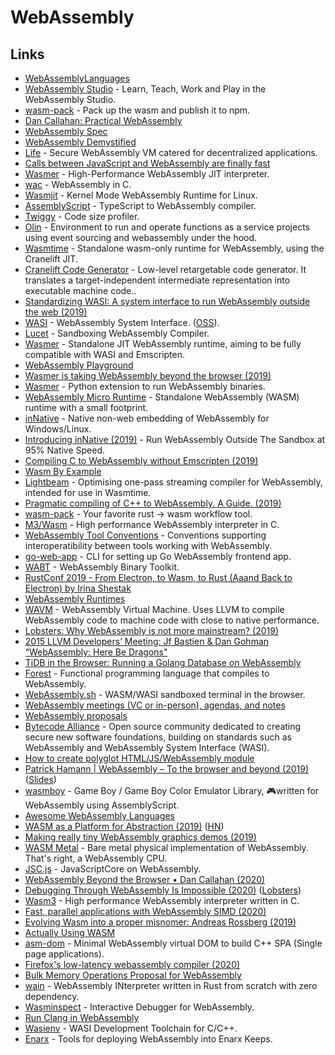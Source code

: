 # WebAssembly

## Links

* [WebAssemblyLanguages](https://github.com/AppCypher/WebAssemblyLanguages)
* [WebAssembly Studio](https://github.com/wasdk/WebAssemblyStudio) - Learn, Teach, Work and Play in the WebAssembly Studio.
* [wasm-pack](https://github.com/ashleygwilliams/wasm-pack) - Pack up the wasm and publish it to npm.
* [Dan Callahan: Practical WebAssembly](https://www.youtube.com/watch?v=bac0dGQbUto)
* [WebAssembly Spec](https://github.com/WebAssembly/spec/)
* [WebAssembly Demystified](http://floooh.github.io/2017/06/09/webassembly-demystified.html)
* [Life](https://github.com/perlin-network/life#readme) - Secure WebAssembly VM catered for decentralized applications.
* [Calls between JavaScript and WebAssembly are finally fast](https://hacks.mozilla.org/2018/10/calls-between-javascript-and-webassembly-are-finally-fast-%F0%9F%8E%89/)
* [Wasmer](https://github.com/WAFoundation/wasmer) - High-Performance WebAssembly JIT interpreter.
* [wac](https://github.com/kanaka/wac) - WebAssembly in C.
* [Wasmjit](https://github.com/rianhunter/wasmjit) - Kernel Mode WebAssembly Runtime for Linux.
* [AssemblyScript](https://github.com/AssemblyScript/assemblyscript) - TypeScript to WebAssembly compiler.
* [Twiggy](https://github.com/rustwasm/twiggy) - Code size profiler.
* [Olin](https://github.com/Xe/olin) - Environment to run and operate functions as a service projects using event sourcing and webassembly under the hood.
* [Wasmtime](https://github.com/CraneStation/wasmtime) - Standalone wasm-only runtime for WebAssembly, using the Cranelift JIT.
* [Cranelift Code Generator](https://github.com/CraneStation/cranelift) - Low-level retargetable code generator. It translates a target-independent intermediate representation into executable machine code..
* [Standardizing WASI: A system interface to run WebAssembly outside the web \(2019\)](https://hacks.mozilla.org/2019/03/standardizing-wasi-a-webassembly-system-interface/)
* [WASI](https://wasi.dev/) - WebAssembly System Interface. \([OSS](https://github.com/WebAssembly/WASI)\).
* [Lucet](https://github.com/fastly/lucet) - Sandboxing WebAssembly Compiler.
* [Wasmer](https://github.com/wasmerio/wasmer) - Standalone JIT WebAssembly runtime, aiming to be fully compatible with WASI and Emscripten.
* [WebAssembly Playground](http://ast.run/)
* [Wasmer is taking WebAssembly beyond the browser \(2019\)](https://overcast.fm/+HZUfSYn4E)
* [Wasmer](https://github.com/wasmerio/python-ext-wasm) - Python extension to run WebAssembly binaries.
* [WebAssembly Micro Runtime](https://github.com/intel/wasm-micro-runtime) - Standalone WebAssembly \(WASM\) runtime with a small footprint.
* [inNative](https://github.com/innative-sdk/innative) - Native non-web embedding of WebAssembly for Windows/Linux.
* [Introducing inNative \(2019\)](https://innative.dev/news/introducing-innative/) - Run WebAssembly Outside The Sandbox at 95% Native Speed.
* [Compiling C to WebAssembly without Emscripten \(2019\)](https://dassur.ma/things/c-to-webassembly/)
* [Wasm By Example](https://wasmbyexample.dev/)
* [Lightbeam](https://github.com/CraneStation/lightbeam) - Optimising one-pass streaming compiler for WebAssembly, intended for use in Wasmtime.
* [Pragmatic compiling of C++ to WebAssembly. A Guide. \(2019\)](https://medium.com/@tdeniffel/pragmatic-compiling-from-c-to-webassembly-a-guide-a496cc5954b8)
* [wasm-pack](https://github.com/rustwasm/wasm-pack) - Your favorite rust -&gt; wasm workflow tool.
* [M3/Wasm](https://github.com/soundandform/m3) - High performance WebAssembly interpreter in C.
* [WebAssembly Tool Conventions](https://github.com/WebAssembly/tool-conventions) - Conventions supporting interoperatibility between tools working with WebAssembly.
* [go-web-app](https://github.com/talentlessguy/go-web-app) - CLI for setting up Go WebAssembly frontend app.
* [WABT](https://github.com/WebAssembly/wabt) - WebAssembly Binary Toolkit.
* [RustConf 2019 - From Electron, to Wasm, to Rust \(Aaand Back to Electron\) by Irina Shestak](https://www.youtube.com/watch?v=lLzFJenzBng)
* [WebAssembly Runtimes](https://github.com/appcypher/awesome-wasm-runtimes#readme)
* [WAVM](https://github.com/AndrewScheidecker/WAVM) - WebAssembly Virtual Machine. Uses LLVM to compile WebAssembly code to machine code with close to native performance.
* [Lobsters: Why WebAssembly is not more mainstream? \(2019\)](https://lobste.rs/s/pmdcpu/why_webassembly_is_not_more_mainstream)
* [2015 LLVM Developers’ Meeting: Jf Bastien & Dan Gohman “WebAssembly: Here Be Dragons"](https://www.youtube.com/watch?v=5W7NkofUtAw)
* [TiDB in the Browser: Running a Golang Database on WebAssembly](https://pingcap.com/blog/tidb-in-the-browser-running-a-golang-database-on-webassembly/)
* [Forest](https://github.com/forest-lang/forest-compiler) - Functional programming language that compiles to WebAssembly.
* [WebAssembly.sh](https://webassembly.sh/) - WASM/WASI sandboxed terminal in the browser.
* [WebAssembly meetings \(VC or in-person\), agendas, and notes](https://github.com/WebAssembly/meetings)
* [WebAssembly proposals](https://github.com/WebAssembly/proposals)
* [Bytecode Alliance](https://bytecodealliance.org/) - Open source community dedicated to creating secure new software foundations, building on standards such as WebAssembly and WebAssembly System Interface \(WASI\).
* [How to create polyglot HTML/JS/WebAssembly module](https://webassembly-security.com/polyglot-webassembly-module-html-js-wasm/)
* [Patrick Hamann \| WebAssembly – To the browser and beyond \(2019\)](https://www.youtube.com/watch?v=Z6ZhIA8i_8g) \([Slides](https://noti.st/patrickhamann/uEw4zt/webassembly-to-the-browser-and-beyond)\)
* [wasmboy](https://github.com/torch2424/wasmboy) - Game Boy / Game Boy Color Emulator Library, 🎮written for WebAssembly using AssemblyScript.
* [Awesome WebAssembly Languages](https://github.com/appcypher/awesome-wasm-langs#readme)
* [WASM as a Platform for Abstraction \(2019\)](http://adventures.michaelfbryan.com/posts/wasm-as-a-platform-for-abstraction/) \([HN](https://news.ycombinator.com/item?id=21794438)\)
* [Making really tiny WebAssembly graphics demos \(2019\)](http://cliffle.com/blog/bare-metal-wasm/)
* [WASM Metal](https://github.com/lastmjs/wasm-metal) - Bare metal physical implementation of WebAssembly. That's right, a WebAssembly CPU.
* [JSC.js](https://github.com/mbbill/JSC.js) - JavaScriptCore on WebAssembly.
* [WebAssembly Beyond the Browser • Dan Callahan \(2020\)](https://www.youtube.com/watch?v=TGo3vJVTlyQ)
* [Debugging Through WebAssembly Is Impossible \(2020\)](https://erikmcclure.com/blog/debugging-through-webassembly-is-impossible/) \([Lobsters](https://lobste.rs/s/lkftpa/debugging_through_webassembly_is)\)
* [Wasm3](https://github.com/wasm3/wasm3) - High performance WebAssembly interpreter written in C.
* [Fast, parallel applications with WebAssembly SIMD \(2020\)](https://v8.dev/features/simd)
* [Evolving Wasm into a proper misnomer: Andreas Rossberg \(2019\)](https://www.youtube.com/watch?v=pq-Pa2Fj4nE&t=40s)
* [Actually Using WASM](https://wiki.alopex.li/ActuallyUsingWasm)
* [asm-dom](https://github.com/mbasso/asm-dom) - Minimal WebAssembly virtual DOM to build C++ SPA \(Single page applications\).
* [Firefox's low-latency webassembly compiler \(2020\)](http://wingolog.org/archives/2020/03/25/firefoxs-low-latency-webassembly-compiler)
* [Bulk Memory Operations Proposal for WebAssembly](https://github.com/WebAssembly/bulk-memory-operations)
* [wain](https://github.com/rhysd/wain) - WebAssembly INterpreter written in Rust from scratch with zero dependency.
* [Wasminspect](https://github.com/kateinoigakukun/wasminspect) - Interactive Debugger for WebAssembly.
* [Run Clang in WebAssembly](https://github.com/wapm-packages/clang)
* [Wasienv](https://github.com/wasienv/wasienv) - WASI Development Toolchain for C/C++.
* [Enarx](https://github.com/enarx/enarx) - Tools for deploying WebAssembly into Enarx Keeps.

